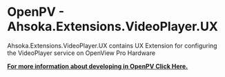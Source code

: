 ﻿# OpenPV - Ahsoka.Extensions.VideoPlayer.UX

Ahsoka.Extensions.VideoPlayer.UX contains UX Extension for configuring the VideoPlayer service on OpenView Pro Hardware

**[For more information about developing in OpenPV Click Here.](https://support.enovationcontrols.com/hc/en-us)**
